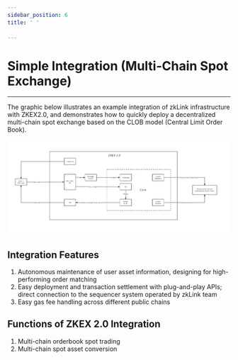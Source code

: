 ```yaml
---
sidebar_position: 6
title: ' '

---
```


# Simple Integration (Multi-Chain Spot Exchange)

---

The graphic below illustrates an example integration of zkLink infrastructure with ZKEX2.0, and demonstrates how to quickly deploy a decentralized multi-chain spot exchange based on the CLOB model (Central Limit Order Book).


![ZKEX 2.0 Integration](../../static/img/integration/zkex2integration.png)


## Integration Features

1. Autonomous maintenance of user asset information, designing for high-performing order matching
2. Easy deployment and transaction settlement with plug-and-play APIs; direct connection to the sequencer system operated by zkLink team
3. Easy gas fee handling across different public chains

## Functions of ZKEX 2.0 Integration

1. Multi-chain orderbook spot trading
2. Multi-chain spot asset conversion